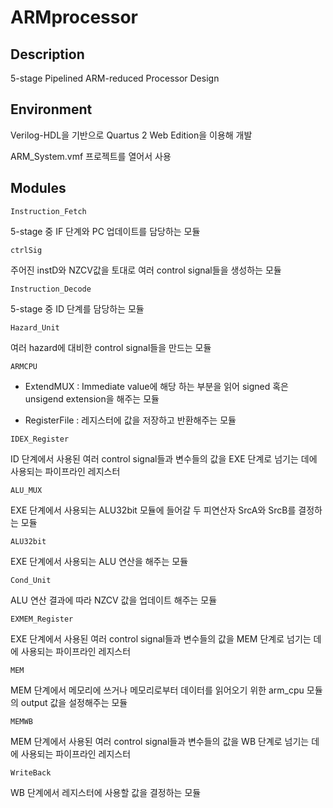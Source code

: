 # ARMprocessor

## Description

5-stage Pipelined ARM-reduced Processor Design

## Environment

Verilog-HDL을 기반으로 Quartus 2 Web Edition을 이용해 개발

ARM_System.vmf 프로젝트를 열어서 사용

## Modules

`Instruction_Fetch`

5-stage 중 IF 단계와 PC 업데이트를 담당하는 모듈

`ctrlSig`

주어진 instD와 NZCV값을 토대로 여러 control signal들을 생성하는 모듈

`Instruction_Decode`

5-stage 중 ID 단계를 담당하는 모듈

`Hazard_Unit`

여러 hazard에 대비한 control signal들을 만드는 모듈

`ARMCPU`

+ ExtendMUX : 
Immediate value에 해당 하는 부분을 읽어 signed 혹은 unsigend extension을 해주는 모듈

+ RegisterFile : 
레지스터에 값을 저장하고 반환해주는 모듈

`IDEX_Register`

ID 단계에서 사용된 여러 control signal들과 변수들의 값을 EXE 단계로 넘기는 데에 사용되는 파이프라인 레지스터

`ALU_MUX`

EXE 단계에서 사용되는 ALU32bit 모듈에 들어갈 두 피연산자 SrcA와 SrcB를 결정하는 모듈

`ALU32bit`

EXE 단계에서 사용되는 ALU 연산을 해주는 모듈

`Cond_Unit`

ALU 연산 결과에 따라 NZCV 값을 업데이트 해주는 모듈

`EXMEM_Register`

EXE 단계에서 사용된 여러 control signal들과 변수들의 값을 MEM 단계로 넘기는 데에 사용되는 파이프라인 레지스터

`MEM`

MEM 단계에서 메모리에 쓰거나 메모리로부터 데이터를 읽어오기 위한 arm_cpu 모듈의 output 값을 설정해주는 모듈

`MEMWB`

MEM 단계에서 사용된 여러 control signal들과 변수들의 값을 WB 단계로 넘기는 데에 사용되는 파이프라인 레지스터

`WriteBack`

WB 단계에서 레지스터에 사용할 값을 결정하는 모듈
